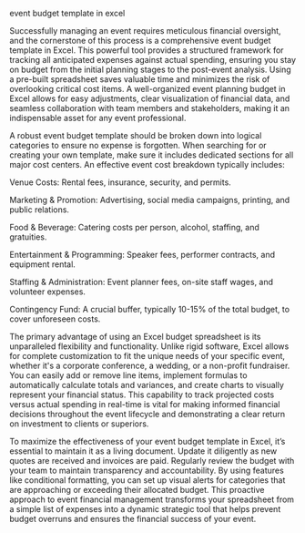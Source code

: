 event budget template in excel


Successfully managing an event requires meticulous financial oversight, and the cornerstone of this process is a comprehensive event budget template in Excel. This powerful tool provides a structured framework for tracking all anticipated expenses against actual spending, ensuring you stay on budget from the initial planning stages to the post-event analysis. Using a pre-built spreadsheet saves valuable time and minimizes the risk of overlooking critical cost items. A well-organized event planning budget in Excel allows for easy adjustments, clear visualization of financial data, and seamless collaboration with team members and stakeholders, making it an indispensable asset for any event professional.



A robust event budget template should be broken down into logical categories to ensure no expense is forgotten. When searching for or creating your own template, make sure it includes dedicated sections for all major cost centers. An effective event cost breakdown typically includes:




Venue Costs: Rental fees, insurance, security, and permits.


Marketing & Promotion: Advertising, social media campaigns, printing, and public relations.


Food & Beverage: Catering costs per person, alcohol, staffing, and gratuities.


Entertainment & Programming: Speaker fees, performer contracts, and equipment rental.


Staffing & Administration: Event planner fees, on-site staff wages, and volunteer expenses.


Contingency Fund: A crucial buffer, typically 10-15% of the total budget, to cover unforeseen costs.





The primary advantage of using an Excel budget spreadsheet is its unparalleled flexibility and functionality. Unlike rigid software, Excel allows for complete customization to fit the unique needs of your specific event, whether it's a corporate conference, a wedding, or a non-profit fundraiser. You can easily add or remove line items, implement formulas to automatically calculate totals and variances, and create charts to visually represent your financial status. This capability to track projected costs versus actual spending in real-time is vital for making informed financial decisions throughout the event lifecycle and demonstrating a clear return on investment to clients or superiors.



To maximize the effectiveness of your event budget template in Excel, it’s essential to maintain it as a living document. Update it diligently as new quotes are received and invoices are paid. Regularly review the budget with your team to maintain transparency and accountability. By using features like conditional formatting, you can set up visual alerts for categories that are approaching or exceeding their allocated budget. This proactive approach to event financial management transforms your spreadsheet from a simple list of expenses into a dynamic strategic tool that helps prevent budget overruns and ensures the financial success of your event.

